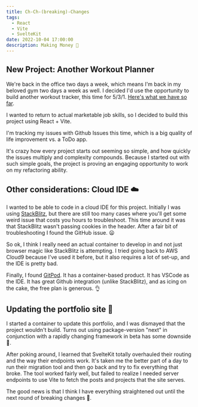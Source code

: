 ```yaml
---
title: Ch-Ch-(breaking)-Changes
tags:
  - React
  - Vite
  - SvelteKit
date: 2022-10-04 17:00:00
description: Making Money 💸
---
```


## New Project: Another Workout Planner

We're back in the office two days a week, which means I'm back in my beloved gym two days a week as well. I decided I'd use the opportunity to build another workout tracker, this time for 5/3/1. [Here's what we have so far](https://workout.aaronhubbard.dev).

I wanted to return to actual marketable job skills, so I decided to build this project using React + Vite.

I'm tracking my issues with Github Issues this time, which is a big quality of life improvement vs. a ToDo app.

It's crazy how every project starts out seeming so simple, and how quickly the issues multiply and complexity compounds. Because I started out with such simple goals, the project is proving an engaging opportunity to work on my refactoring ability.

## Other considerations: Cloud IDE ☁️

I wanted to be able to code in a cloud IDE for this project. Initially I was using [StackBlitz](https://stackblitz.com), but there are still too many cases where you'll get some weird issue that costs you hours to troubleshoot. This time around it was that StackBlitz wasn't passing cookies in the header. After a fair bit of troubleshooting I found the GitHub issue. 😦

So ok, I think I really need an actual container to develop in and not just browser magic like StackBlitz is attempting. I tried going back to AWS Cloud9 because I've used it before, but it also requires a lot of set-up, and the IDE is pretty bad.

Finally, I found [GitPod](https://gitpod.io). It has a container-based product. It has VSCode as the IDE. It has great Github integration (unlike StackBlitz), and as icing on the cake, the free plan is generous. 👌

## Updating the portfolio site 🤺

I started a container to update this portfolio, and I was dismayed that the project wouldn't build. Turns out using package-version "next" in conjunction with a rapidly changing framework in beta has some downside 🤔.

After poking around, I learned that SvelteKit totally overhauled their routing and the way their endpoints work. It's taken me the better part of a day to run their migration tool and then go back and try to fix everything that broke. The tool worked fairly well, but failed to realize I needed server endpoints to use Vite to fetch the posts and projects that the site serves.

The good news is that I think I have everything straightened out until the next round of breaking changes 🙌.

